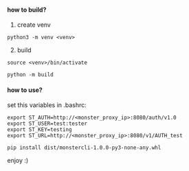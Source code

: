#### how to build?

1. create venv

`python3 -m venv <venv>`

2. build

```
source <venv>/bin/activate

python -m build
```

#### how to use?

set this variables in .bashrc:

```
export ST_AUTH=http://<monster_proxy_ip>:8080/auth/v1.0
export ST_USER=test:tester
export ST_KEY=testing
export ST_URL=http://<monster_proxy_ip>:8080/v1/AUTH_test

```

`pip install dist/monstercli-1.0.0-py3-none-any.whl`

enjoy :)
